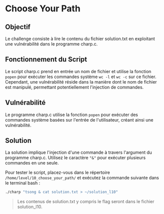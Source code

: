 # **Choose Your Path**

## Objectif
Le challenge consiste à lire le contenu du fichier solution.txt en exploitant une vulnérabilité dans le programme charp.c.

## Fonctionnement du Script

Le script charp.c prend en entrée un nom de fichier et utilise la fonction `popen` pour exécuter les commandes système `wc -l` et `wc -c` sur ce fichier. Cependant, une vulnérabilité réside dans la manière dont le nom de fichier est manipulé, permettant potentiellement l'injection de commandes.

## Vulnérabilité
Le programme charp.c utilise la fonction `popen` pour exécuter des commandes système basées sur l'entrée de l'utilisateur, créant ainsi une vulnérabilité.


## Solution
La solution implique l'injection d'une commande à travers l'argument du programme charp.c. Utilisez le caractère `"&"` pour exécuter plusieurs commandes en une seule. 

Pour tester le script, placez-vous dans le répertoire `/home/level/10_choose_your_path/` et exécutez la commande suivante dans le terminal bash :

```bash
./charp "tsong & cat solution.txt > ~/solution_l10"
```
>Les contenus de solution.txt y compris le flag seront dans le fichier solution_l10.
